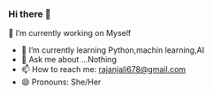 ### Hi there 👋
 🔭 I’m currently working on Myself
- 🌱 I’m currently learning Python,machin learning,AI
- 💬 Ask me about ...Nothing
- 📫 How to reach me: rajanjali678@gmail.com
- 😄 Pronouns: She/Her

